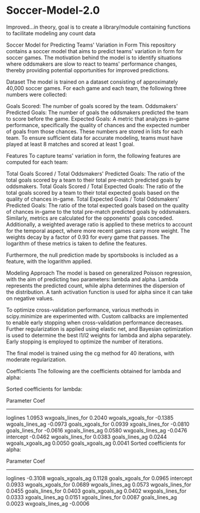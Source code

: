 # Soccer-Model-2.0
Improved...in theory, goal is to create a library/module containing functions to facilitate modeling any count data

Soccer Model for Predicting Teams' Variation in Form
This repository contains a soccer model that aims to predict teams' variation in form for soccer games. The motivation behind the model is to identify situations where oddsmakers are slow to react to teams' performance changes, thereby providing potential opportunities for improved predictions.

Dataset
The model is trained on a dataset consisting of approximately 40,000 soccer games. For each game and each team, the following three numbers were collected:

Goals Scored: The number of goals scored by the team.
Oddsmakers' Predicted Goals: The number of goals the oddsmakers predicted the team to score before the game.
Expected Goals: A metric that analyzes in-game performance, specifically the quality of chances and the expected number of goals from those chances.
These numbers are stored in lists for each team. To ensure sufficient data for accurate modeling, teams must have played at least 8 matches and scored at least 1 goal.

Features
To capture teams' variation in form, the following features are computed for each team:

Total Goals Scored / Total Oddsmakers' Predicted Goals: The ratio of the total goals scored by a team to their total pre-match predicted goals by oddsmakers.
Total Goals Scored / Total Expected Goals: The ratio of the total goals scored by a team to their total expected goals based on the quality of chances in-game.
Total Expected Goals / Total Oddsmakers' Predicted Goals: The ratio of the total expected goals based on the quality of chances in-game to the total pre-match predicted goals by oddsmakers.
Similarly, metrics are calculated for the opponents' goals conceded. Additionally, a weighted average ratio is applied to these metrics to account for the temporal aspect, where more recent games carry more weight. The weights decay by a factor of 0.93 for every game that passes. The logarithm of these metrics is taken to define the features.

Furthermore, the null prediction made by sportsbooks is included as a feature, with the logarithm applied.

Modeling Approach
The model is based on generalized Poisson regression, with the aim of predicting two parameters: lambda and alpha. Lambda represents the predicted count, while alpha determines the dispersion of the distribution. A tanh activation function is used for alpha since it can take on negative values.

To optimize cross-validation performance, various methods in scipy.minimize are experimented with. Custom callbacks are implemented to enable early stopping when cross-validation performance decreases. Further regularization is applied using elastic net, and Bayesian optimization is used to determine the best l1/l2 weights for lambda and alpha separately. Early stopping is employed to optimize the number of iterations.

The final model is trained using the cg method for 40 iterations, with moderate regularization.

Coefficients
The following are the coefficients obtained for lambda and alpha:

Sorted coefficients for lambda:

Parameter             Coef
-----------------  -------
loglines           1.0953
wxgoals_lines_for  0.2040
wgoals_xgoals_for -0.1385
wgoals_lines_ag   -0.0973
goals_xgoals_for   0.0939
xgoals_lines_for  -0.0810
goals_lines_for   -0.0616
xgoals_lines_ag    0.0580
wxgoals_lines_ag  -0.0476
intercept         -0.0462
wgoals_lines_for   0.0383
goals_lines_ag     0.0244
wgoals_xgoals_ag   0.0050
goals_xgoals_ag    0.0041
Sorted coefficients for alpha:

Parameter             Coef
-----------------  -------
loglines          -0.3108
wgoals_xgoals_ag   0.1128
goals_xgoals_for   0.0965
intercept          0.0933
wgoals_xgoals_for  0.0689
wgoals_lines_ag    0.0573
wgoals_lines_for   0.0455
goals_lines_for    0.0403
goals_xgoals_ag    0.0402
wxgoals_lines_for  0.0333
xgoals_lines_ag    0.0151
xgoals_lines_for   0.0087
goals_lines_ag     0.0023
wxgoals_lines_ag  -0.0006
